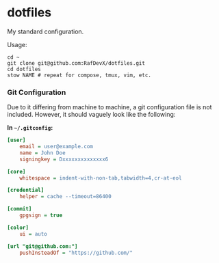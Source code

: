 # dotfiles

My standard configuration.

Usage:
```
cd ~
git clone git@github.com:RafDevX/dotfiles.git
cd dotfiles
stow NAME # repeat for compose, tmux, vim, etc.
```

### Git Configuration

Due to it differing from machine to machine, a git configuration file is not included. However, it should vaguely look like the following:

**In `~/.gitconfig`:**

```ini
[user]
	email = user@example.com
	name = John Doe
	signingkey = Dxxxxxxxxxxxxxx6

[core]
	whitespace = indent-with-non-tab,tabwidth=4,cr-at-eol

[credential]
	helper = cache --timeout=86400

[commit]
	gpgsign = true

[color]
	ui = auto

[url "git@github.com:"]
	pushInsteadOf = "https://github.com/"
```
